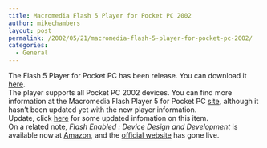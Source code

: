 ```yaml
---
title: Macromedia Flash 5 Player for Pocket PC 2002
author: mikechambers
layout: post
permalink: /2002/05/21/macromedia-flash-5-player-for-pocket-pc-2002/
categories:
  - General
---
```



The Flash 5 Player for Pocket PC has been release. You can download it [here][1].  
The player supports all Pocket PC 2002 devices. You can find more information at the Macromedia Flash Player 5 for Pocket PC [site][2], although it hasn&#8217;t been updated yet with the new player information.  
Update, click [here][3] for some updated infomation on this item.  
On a related note, *Flash Enabled : Device Design and Development* is available now at [Amazon][4], and the [official website][5] has gone live.

 [1]: http://www.microsoft.com/mobile/pocketpc/downloads/default.asp
 [2]: http://www.macromedia.com/software/flashplayer/pocketpc/
 [3]: http://radio.weblogs.com/0106797/2002/05/22.html#a97
 [4]: http://www.amazon.com/exec/obidos/ASIN/0735711771/
 [5]: http://www.flashenabled.com/book/